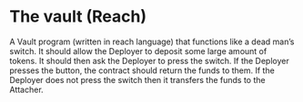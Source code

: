 # The vault (Reach)
A Vault program (written in reach language) that functions like a dead man’s switch. It should allow the Deployer to deposit some large amount of tokens. It should then ask the Deployer to press the switch. If the Deployer presses the button, the contract should return the funds to them. If the Deployer does not press the switch then it transfers the funds to the Attacher.
